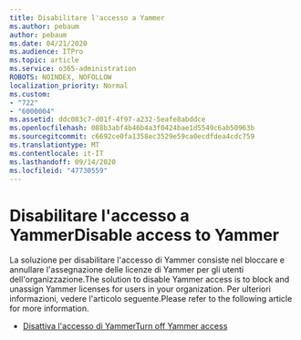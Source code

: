 ```yaml
---
title: Disabilitare l'accesso a Yammer
ms.author: pebaum
author: pebaum
ms.date: 04/21/2020
ms.audience: ITPro
ms.topic: article
ms.service: o365-administration
ROBOTS: NOINDEX, NOFOLLOW
localization_priority: Normal
ms.custom:
- "722"
- "6000004"
ms.assetid: ddc083c7-d01f-4f97-a232-5eafe8abddce
ms.openlocfilehash: 088b3abf4b46b4a3f0424bae1d5549c6ab50963b
ms.sourcegitcommit: c6692ce0fa1358ec3529e59ca0ecdfdea4cdc759
ms.translationtype: MT
ms.contentlocale: it-IT
ms.lasthandoff: 09/14/2020
ms.locfileid: "47730559"
---
```

# <a name="disable-access-to-yammer"></a><span data-ttu-id="115c8-102">Disabilitare l'accesso a Yammer</span><span class="sxs-lookup"><span data-stu-id="115c8-102">Disable access to Yammer</span></span>

<span data-ttu-id="115c8-103">La soluzione per disabilitare l'accesso di Yammer consiste nel bloccare e annullare l'assegnazione delle licenze di Yammer per gli utenti dell'organizzazione.</span><span class="sxs-lookup"><span data-stu-id="115c8-103">The solution to disable Yammer access is to block and unassign Yammer licenses for users in your organization.</span></span> <span data-ttu-id="115c8-104">Per ulteriori informazioni, vedere l'articolo seguente.</span><span class="sxs-lookup"><span data-stu-id="115c8-104">Please refer to the following article for more information.</span></span>
  
- [<span data-ttu-id="115c8-105">Disattiva l'accesso di Yammer</span><span class="sxs-lookup"><span data-stu-id="115c8-105">Turn off Yammer access</span></span>](https://docs.microsoft.com/yammer/manage-yammer-users/turn-off-user-access)

